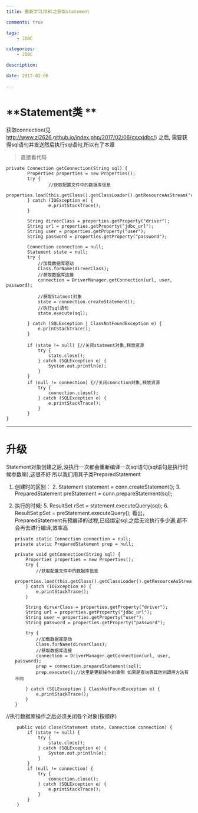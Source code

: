 ```yaml
---
title: 重新学习JDBC之获取statement

comments: true    

tags: 
    - JDBC

categories: 
    - JDBC

description: 

date: 2017-02-06
   
---
```


# **Statement类 **
获取connection(见 http://www.zj2626.github.io/index.php/2017/02/06/cxxxjdbc/) 之后, 需要获得sql语句并发送然后执行sql语句,所以有了本章



>直接看代码

    private Connection getConnection(String sql) {
            Properties properties = new Properties();
            try {
                    //获取配置文件中的数据库信息
                    properties.load(this.getClass().getClassLoader().getResourceAsStream("com/jdbc/jdbc.properties"));
            } catch (IOException e) {
                    e.printStackTrace();
            }
    
            String dirverClass = properties.getProperty("driver");
            String url = properties.getProperty("jdbc_url");
            String user = properties.getProperty("user");
            String password = properties.getProperty("password");
            
            Connection connection = null;
            Statement state = null;
            try {
                //加载数据库驱动 
                Class.forName(dirverClass);
                //获取数据库连接
                connection = DriverManager.getConnection(url, user, password);
                            
                //获取Statment对象
                state = connection.createStatement();
                //执行sql语句
                state.execute(sql);
    
            } catch (SQLException | ClassNotFoundException e) {
                e.printStackTrace();
            }
    
            if (state != null) {//关闭statment对象,释放资源
                try {
                    state.close();
                } catch (SQLException e) {
                    System.out.println(e);
                }
            }
            if (null != connection) {//关闭connction对象,释放资源
                try {
                    connection.close();
                } catch (SQLException e) {
                    e.printStackTrace();
                }
            }
    }


---

# **升级**
Statement对象创建之后,没执行一次都会重新编译一次sql语句(sql语句是执行时候参数嘛),这很不好
所以我们用其子类PreparedStatement

1.  创建时的区别： 
	2.  Statement statement = conn.createStatement();
	3.  PreparedStatement preStatement = conn.prepareStatement(sql); 
4.  执行的时候: 
	5.   ResultSet rSet = statement.executeQuery(sql);
	6.    ResultSet pSet = preStatement.executeQuery();
看出，PreparedStatement有预编译的过程,已经绑定sql,之后无论执行多少遍,都不会再去进行编译,效率高


        private static Connection connection = null;
        private static PreparedStatement prep = null;
    
        private void getConnection(String sql) {
            Properties properties = new Properties();
            try {
                //获取配置文件中的数据库信息
                properties.load(this.getClass().getClassLoader().getResourceAsStream("com/jdbc/jdbc.properties"));
            } catch (IOException e) {
                e.printStackTrace();
            }
    
            String dirverClass = properties.getProperty("driver");
            String url = properties.getProperty("jdbc_url");
            String user = properties.getProperty("user");
            String password = properties.getProperty("password");
    
            try {
                //加载数据库驱动
                Class.forName(dirverClass);
                //获取数据库连接
                connection = DriverManager.getConnection(url, user, password);
                prep = connection.prepareStatement(sql);
                prep.execute();//这里是更新操作的事例 如果是查询等其他则调用方法有不同
    
            } catch (SQLException | ClassNotFoundException e) {
                e.printStackTrace();
            }
        }


//执行数据库操作之后必须关闭各个对象(按顺序)


        public void close(Statement state, Connection connection) {
            if (state != null) {
                try {
                    state.close();
                } catch (SQLException e) {
                    System.out.println(e);
                }
            }
            if (null != connection) {
                try {
                    connection.close();
                } catch (SQLException e) {
                    e.printStackTrace();
                }
            }
        }
